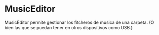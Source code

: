 # MusicEditor
MusicEditor permite gestionar los fitcheros de musica de una carpeta. (O bien las que se puedan tener en otros dispositivos como USB.)


